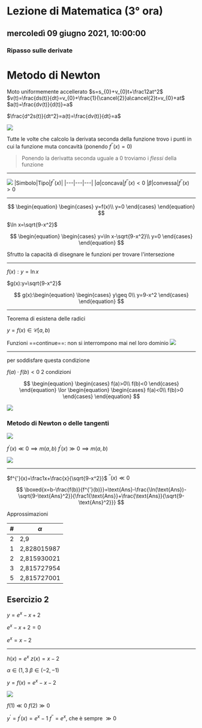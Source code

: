 # Lezione di Matematica (3° ora)

## mercoledì 09 giugno 2021, 10:00:00

### Ripasso sulle derivate

# Metodo di Newton

Moto uniformemente accellerato
$s=s_{0}+v_{0}t+\frac12at^2$
$v(t)=\frac{ds(t)}{dt}=v_{0}+\frac{1}{\cancel{2}}a\cancel{2}t=v_{0}+at$
$a(t)=\frac{dv(t)}{d(t)}=a$

$\frac{d^2s(t)}{dt^2}=a(t)=\frac{dv(t)}{dt}=a$

![](https://i.imgur.com/y9XS6zO.jpg)




Tutte le volte che calcolo la derivata seconda della funzione trovo i punti in cui la funzione muta concavità (ponendo $f^{''}(x)=0$)

> Ponendo la derivatta seconda uguale a $0$ troviamo i $flessi$ della funzione

---

![](https://i.imgur.com/AKTF4Ij.jpg)
|Simbolo|Tipo|$f^{''}(x)$|
|---|---|---|
|$\alpha$|concava|$f^{''}(x)<0$
|$\beta$|convessa|$f^{''}(x)>0$


---



$$
\begin{equation}
\begin{cases}
y=f(x)\\
y=0
\end{cases}
\end{equation}
$$

$\ln x=\sqrt{9-x^2}$

$$
\begin{equation}
\begin{cases}
y=\ln x-\sqrt{9-x^2}\\
y=0
\end{cases}
\end{equation}
$$

Sfrutto la capacità di disegnare  le funzioni per trovare l'intersezione


---
$f(x):y=\ln x$

$g(x):y=\sqrt{9-x^2}$

$$
g(x):\begin{equation}
\begin{cases}
y\geq 0\\
y=9-x^2
\end{cases}
\end{equation}
$$


---

Teorema di esistena delle radici


$y=f(x) \in \mathcal{C}  [a,b)$

Funzioni ==continue==: non si interrompono mai nel loro dominio
![](https://i.imgur.com/2AAXaxJ.jpg)


---
per soddisfare questa condizione

$f(a)\cdot f(b) < 0$
2 condizioni

$$
\begin{equation}
\begin{cases}
f(a)>0\\
f(b)<0
\end{cases}
\end{equation} \lor
\begin{equation}
\begin{cases}
f(a)<0\\
f(b)>0
\end{cases}
\end{equation} 
$$

![](https://i.imgur.com/Ww2E6cp.jpg)

### Metodo di Newton o delle tangenti



![](https://i.imgur.com/xDvMeP6.jpg)

$f^{'}(x) \ll 0 \implies m (a,b)$
$f^{'}(x) \gg 0 \implies m(a,b)$


![](https://i.imgur.com/52gHs40.jpg)


---

$f^{'}(x)=\frac1x+\frac{x}{\sqrt{9-x^2}}$
$^{''}(x) \ll 0$

$$
\boxed{x=b-\frac{f(b)}{f^{'}(b)}}=\text{Ans}-\frac{\ln(\text{Ans})-\sqrt{9-\text{Ans}^2}}{\frac1{\text{Ans}}+\frac{\text{Ans}}{\sqrt{9-\text{Ans}^2}}}
$$

Approssimazioni

|#|$\alpha$|
|---|---|
|2|2,9|
|1|2,828015987|
|2|2,815930021|
|3|2,815727954|
|5|2,815727001|


Esercizio $2$
---

$y=e^x-x+2$

$e^x-x+2=0$

$e^x=x-2$

---

$h(x)=e^x$
$z(x)=x-2$


$\alpha \in(1,3$
$\beta \in (-2,-1)$


$y=f(x)=e^x-x-2$

![](https://i.imgur.com/jxTra0N.jpg)

$f(1) \ll 0$
$f(2) \gg 0$


$y^{'}=f^{'}(x)=e^x-1$
$f^{''}=e^x$, che è sempre $\gg 0$
<!--stackedit_data:
eyJoaXN0b3J5IjpbMTkwMzI0NjY1NywxMjI0OTU0ODE2LDE4Mj
gwNjAyODcsMjA1NTQwMjE1NSw1NzU4NTc3NzEsLTc2NTUwMTk0
LC0zMTM4NDQ4NDEsOTQwOTE2NDI5XX0=
-->